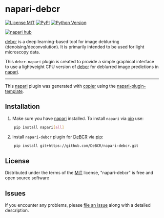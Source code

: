 # napari-debcr

[![License MIT](https://img.shields.io/pypi/l/napari-debcr.svg?color=green)](https://github.com/DeBCR/napari-debcr/raw/main/LICENSE)
[![PyPI](https://img.shields.io/pypi/v/napari-debcr.svg?color=green)](https://pypi.org/project/napari-debcr)
[![Python Version](https://img.shields.io/pypi/pyversions/napari-debcr.svg?color=green)](https://python.org)
<!--
[![tests](https://github.com/DeBCR/napari-debcr/workflows/tests/badge.svg)](https://github.com/DeBCR/napari-debcr/actions)
-->
[![napari hub](https://img.shields.io/endpoint?url=https://api.napari-hub.org/shields/napari-debcr)](https://napari-hub.org/plugins/napari-debcr)

[debcr] is a deep learning-based tool for image deblurring (denoising/deconvolution). It is primarily intended to be used for light microscopy data.

This `debcr-napari` plugin is created to provide a simple graphical interface to use a lightweight CPU version of [debcr] for deblurred image predictions in [napari]. 

----------------------------------

This [napari] plugin was generated with [copier] using the [napari-plugin-template].

## Installation

1. Make sure you have [napari] installed. To install `napari` via [pip] use:

```bash
    pip install napari[all]
```

2. Install `napari-debcr` plugin for [DeBCR] via [pip]:

```bash
    pip install git+https://github.com/DeBCR/napari-debcr.git
```

<!--
```bash
    pip install napari-debcr
```
-->

<!--
## Contributing

Contributions are very welcome. Tests can be run with [tox], please ensure
the coverage at least stays the same before you submit a pull request.
-->

## License

Distributed under the terms of the [MIT] license,
"napari-debcr" is free and open source software

## Issues

If you encounter any problems, please [file an issue] along with a detailed description.

[@napari]: https://github.com/napari
[napari]: https://github.com/napari/napari
[napari-plugin-template]: https://github.com/napari/napari-plugin-template

[copier]: https://copier.readthedocs.io/en/stable/
[tox]: https://tox.readthedocs.io/en/latest/
[pip]: https://pypi.org/project/pip/

[MIT]: http://opensource.org/licenses/MIT

[debcr]: https://github.com/DeBCR/DeBCR
[file an issue]: https://github.com/DeBCR/napari-debcr/issues